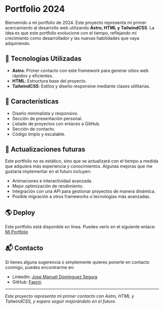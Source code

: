 # Portfolio 2024

Bienvenido a mi portfolio de 2024. Este proyecto representa mi primer acercamiento al desarrollo web utilizando **Astro, HTML y TailwindCSS**. La idea es que este portfolio evolucione con el tiempo, reflejando mi crecimiento como desarrollador y las nuevas habilidades que vaya adquiriendo.

## 🚀 Tecnologías Utilizadas
- **Astro**: Primer contacto con este framework para generar sitios web rápidos y eficientes.
- **HTML**: Estructura base del proyecto.
- **TailwindCSS**: Estilos y diseño responsive mediante clases utilitarias.

## 📌 Características
- Diseño minimalista y responsivo.
- Sección de presentación personal.
- Listado de proyectos con enlaces a GitHub.
- Sección de contacto.
- Código limpio y escalable.

## 📅 Actualizaciones futuras
Este portfolio no es estático, sino que se actualizará con el tiempo a medida que adquiera más experiencia y conocimientos. Algunas mejoras que me gustaría implementar en el futuro incluyen:
- Animaciones e interactividad avanzada.
- Mejor optimización de rendimiento.
- Integración con una API para gestionar proyectos de manera dinámica.
- Posible migración a otros frameworks o tecnologías más avanzadas.

## 🌎 Deploy
Este portfolio está disponible en línea. Puedes verlo en el siguiente enlace: [Mi Portfolio](faprin.netlify.app)

## 📬 Contacto
Si tienes alguna sugerencia o simplemente quieres ponerte en contacto conmigo, puedes encontrarme en:
- LinkedIn: [Jose Manuel Domínguez Segura](https://www.linkedin.com/in/jose-manuel-dom%C3%ADnguez-segura-9b779b312/)
- GitHub: [Faprin](https://github.com/Faprin)

---
*Este proyecto representa mi primer contacto con Astro, HTML y TailwindCSS, y espero seguir mejorándolo en el futuro.*

